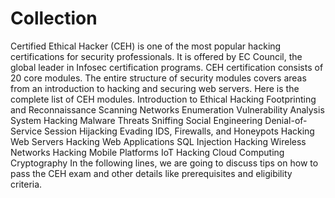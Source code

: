 # Collection

Certified Ethical Hacker (CEH) is one of the most popular hacking certifications for security professionals. It is offered by EC Council, the global leader in Infosec certification programs. CEH certification consists of 20 core modules. The entire structure of security modules covers areas from an introduction to hacking and securing web servers. Here is the complete list of CEH modules. Introduction to Ethical Hacking Footprinting and Reconnaissance Scanning Networks Enumeration Vulnerability Analysis System Hacking Malware Threats Sniffing Social Engineering Denial-of-Service Session Hijacking Evading IDS, Firewalls, and Honeypots Hacking Web Servers Hacking Web Applications SQL Injection Hacking Wireless Networks Hacking Mobile Platforms IoT Hacking Cloud Computing Cryptography In the following lines, we are going to discuss tips on how to pass the CEH exam and other details like prerequisites and eligibility criteria.
